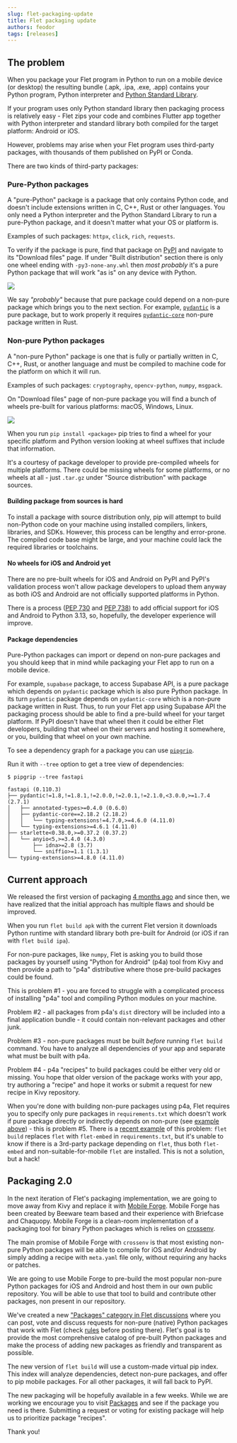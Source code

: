```yaml
---
slug: flet-packaging-update
title: Flet packaging update
authors: feodor
tags: [releases]
---
```


## The problem

When you package your Flet program in Python to run on a mobile device (or desktop) the resulting
bundle (.apk, .ipa, .exe, .app) contains your Python program, Python interpreter and [Python Standard Library](https://docs.python.org/3/library/index.html).

If your program uses only Python standard library then packaging process is relatively easy - Flet zips your code and combines Flutter app together with Python interpreter and standard library both compiled for the target platform: Android or iOS.

However, problems may arise when your Flet program uses third-party packages, with thousands of them published on PyPI or Conda.

There are two kinds of third-party packages:

### Pure-Python packages

A "pure-Python" package is a package that only contains Python code, and doesn't include extensions written in C, C++, Rust or other languages. You only need a Python interpreter and the Python Standard Library to run a pure-Python package, and it doesn't matter what your OS or platform is.

Examples of such packages: `httpx`, `click`, `rich`, `requests`.

To verify if the package is pure, find that package on [PyPI](https://pypi.org) and navigate to its "Download files" page. If under "Built distribution" section there is only one wheel ending with `-py3-none-any.whl` then *most probably* it's a pure Python package that will work "as is" on any device with Python.

<img src="/img/blog/packaging/pypi-pure-package.png" className="screenshot-80 screenshot-rounded" />

We say *"probably"* because that pure package could depend on a non-pure package which brings you to the next section. For example, [`pydantic`](https://pypi.org/project/pydantic/#files) is a pure package, but to work properly it requires [`pydantic-core`](https://pypi.org/project/pydantic-core/#files) non-pure package written in Rust.

### Non-pure Python packages

A "non-pure Python" package is one that is fully or partially written in C, C++, Rust, or another language and must be compiled to machine code for the platform on which it will run.

Examples of such packages: `cryptography`, `opencv-python`, `numpy`, `msgpack`.

On "Download files" page of non-pure package you will find a bunch of wheels pre-built for various platforms: macOS, Windows, Linux.

<img src="/img/blog/packaging/pypi-non-pure-package.png" className="screenshot-80 screenshot-rounded" />

When you run `pip install <package>` pip tries to find a wheel for your specific platform and Python version looking at
wheel suffixes that include that information.

It's a courtesy of package developer to provide pre-compiled wheels for multiple platforms. There could be missing wheels for some platforms, or no wheels at all - just `.tar.gz` under "Source distribution" with package sources.

#### Building package from sources is hard

To install a package with source distribution only, pip will attempt to build non-Python code on your machine using installed compilers, linkers, libraries, and SDKs. However, this process can be lengthy and error-prone. The compiled code base might be large, and your machine could lack the required libraries or toolchains.

#### No wheels for iOS and Android yet

There are no pre-built wheels for iOS and Android on PyPI and PyPI's validation process won't allow package developers to upload them anyway as both iOS and Android are not officially supported platforms in Python.

There is a process ([PEP 730](https://peps.python.org/pep-0730/) and [PEP 738](https://peps.python.org/pep-0738/)) to add official support for iOS and Android to Python 3.13, so, hopefully, the developer experience will improve.

#### Package dependencies

Pure-Python packages can import or depend on non-pure packages and you should keep that in mind while packaging your Flet app to run on a mobile device.

For example, `supabase` package, to access Supabase API, is a pure package which depends on `pydantic` package which is also pure Python package. In its turn `pydantic` package depends on `pydantic-core` which is a non-pure package written in Rust. Thus, to run your Flet app using Supabase API the packaging process should be able to find a pre-build wheel for your target platform. If PyPI doesn't have that wheel then it could be either Flet developers, building that wheel on their servers and hosting it somewhere, or you, building that wheel on your own machine.

To see a dependency graph for a package you can use [`pipgrip`](https://pypi.org/project/pipgrip/).

Run it with `--tree` option to get a tree view of dependencies:

```
$ pipgrip --tree fastapi

fastapi (0.110.3)
├── pydantic!=1.8,!=1.8.1,!=2.0.0,!=2.0.1,!=2.1.0,<3.0.0,>=1.7.4 (2.7.1)
│   ├── annotated-types>=0.4.0 (0.6.0)
│   ├── pydantic-core==2.18.2 (2.18.2)
│   │   └── typing-extensions!=4.7.0,>=4.6.0 (4.11.0)
│   └── typing-extensions>=4.6.1 (4.11.0)
├── starlette<0.38.0,>=0.37.2 (0.37.2)
│   └── anyio<5,>=3.4.0 (4.3.0)
│       ├── idna>=2.8 (3.7)
│       └── sniffio>=1.1 (1.3.1)
└── typing-extensions>=4.8.0 (4.11.0)
```

## Current approach

We released the first version of packaging [4 months ago](/blog/packaging-apps-for-distribution) and since then, we have realized that the initial approach has multiple flaws and should be improved.

When you run `flet build apk` with the current Flet version it downloads Python runtime with standard library both pre-built for Android (or iOS if ran with `flet build ipa`).

For non-pure packages, like `numpy`, Flet is asking you to build those packages by yourself using "Python for Android" (p4a) tool from Kivy and then provide a path to "p4a" distributive where those pre-build packages could be found.

This is problem #1 - you are forced to struggle with a complicated process of installing "p4a" tool and compiling Python modules on your machine.

Problem #2 - all packages from p4a's `dist` directory will be included into a final application bundle - it could contain non-relevant packages and other junk.

Problem #3 - non-pure packages must be built *before* running `flet build` command. You have to analyze all dependencies of your app and separate what must be built with p4a.

Problem #4 - p4a "recipes" to build packages could be either very old or missing. You hope that older version of the package works with your app, try authoring a "recipe" and hope it works or submit a request for new recipe in Kivy repository.

When you're done with building non-pure packages using p4a, Flet requires you to specify only pure packages in `requirements.txt` which doesn't work if pure package directly or indirectly depends on non-pure (see [example above](#package-dependencies)) - this is problem #5. There is a [recent example](https://github.com/flet-dev/flet/issues/3114) of this problem: `flet build` replaces `flet` with `flet-embed` in `requirements.txt`, but it's unable to know if there is a 3rd-party package depending on `flet`, thus both `flet-embed` and non-suitable-for-mobile `flet` are installed. This is not a solution, but a hack!

## Packaging 2.0

In the next iteration of Flet's packaging implementation, we are going to move away from Kivy and replace it with [Mobile Forge](https://github.com/flet-dev/mobile-forge). Mobile Forge has been created by Beeware team based and their experience with Briefcase and Chaquopy. Mobile Forge is a clean-room implementation of a packaging tool for binary Python packages which is relies on [crossenv](https://github.com/benfogle/crossenv).

The main promise of Mobile Forge with `crossenv` is that most existing non-pure Python packages will be able to compile for iOS and/or Android by simply adding a recipe with `meta.yaml` file only, without requiring any hacks or patches.

We are going to use Mobile Forge to pre-build the most popular non-pure Python packages for iOS and Android and host them in our own public repository. You will be able to use that tool to build and contribute other packages, non present in our repository.

We've created a new ["Packages" category in Flet discussions](https://github.com/flet-dev/flet/discussions/categories/packages) where you can post, vote and discuss requests for non-pure (native) Python packages that work with Flet (check [rules](https://github.com/flet-dev/flet/discussions/3139) before posting there). Flet's goal is to provide the most comprehensive catalog of pre-built Python packages and make the process of adding new packages as friendly and transparent as possible.

The new version of `flet build` will use a custom-made virtual pip index. This index will analyze dependencies, detect non-pure packages, and offer to pip mobile packages. For all other packages, it will fall back to PyPI.

The new packaging will be hopefully available in a few weeks. While we are working we encourage you to visit [Packages](https://github.com/flet-dev/flet/discussions/categories/packages) and see if the package you need is there. Submitting a request or voting for existing package will help us to prioritize package "recipes".

Thank you!
